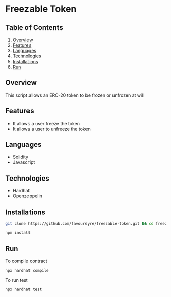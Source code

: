 # Freezable Token

## Table of Contents

1. [Overview](#overview)
2. [Features](#features)
3. [Languages](#languages)
4. [Technologies](#technologies)
5. [Installations](#installations)
6. [Run](#run)

## Overview

This script allows an ERC-20 token to be frozen or unfrozen at will

## Features

- It allows a user freeze the token
- It allows a user to unfreeze the token

## Languages

- Solidity
- Javascript

## Technologies

- Hardhat
- Openzeppelin

## Installations

```bash
git clone https://github.com/favoursyre/freezable-token.git && cd freezable-token
```

```bash
npm install
```

## Run

To compile contract

```bash
npx hardhat compile
```

To run test

```bash
npx hardhat test
```
